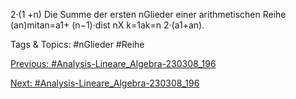 2·(1 +n)
Die Summe der ersten nGlieder einer arithmetischen Reihe (an)mitan=a1+ (n−1)·dist
nX
k=1ak=n
2·(a1+an).

   Tags & Topics:
   #nGlieder
   #Reihe

[Previous: #Analysis-Lineare_Algebra-230308_196](Analysis-Lineare_Algebra-230308_196.md)

[Next: #Analysis-Lineare_Algebra-230308_196](Analysis-Lineare_Algebra-230308_196.md)